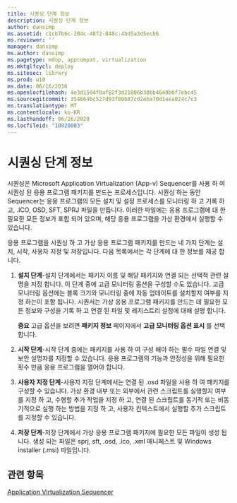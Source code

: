 ```yaml
---
title: 시퀀싱 단계 정보
description: 시퀀싱 단계 정보
author: dansimp
ms.assetid: c1cb7b6c-204c-48f2-848c-4bd5a3d5ecb6
ms.reviewer: ''
manager: dansimp
ms.author: dansimp
ms.pagetype: mdop, appcompat, virtualization
ms.mktglfcycl: deploy
ms.sitesec: library
ms.prod: w10
ms.date: 06/16/2016
ms.openlocfilehash: 4e3d1504f0af82f3d21806b38bb4640b6f7ebc45
ms.sourcegitcommit: 354664bc527d93f80687cd2eba70d1eea024c7c3
ms.translationtype: MT
ms.contentlocale: ko-KR
ms.lasthandoff: 06/26/2020
ms.locfileid: "10820003"
---
```

# 시퀀싱 단계 정보


시퀀싱은 Microsoft Application Virtualization (App-v) Sequencer를 사용 하 여 시퀀싱 된 응용 프로그램 패키지를 만드는 프로세스입니다. 시퀀싱 하는 동안 Sequencer는 응용 프로그램의 모든 설치 및 설정 프로세스를 모니터링 하 고 기록 하 고, .ICO, OSD, SFT, SPRJ 파일을 만듭니다. 이러한 파일에는 응용 프로그램에 대 한 필요한 모든 정보가 포함 되어 있으며, 해당 응용 프로그램을 가상 환경에서 실행할 수 있습니다.

응용 프로그램을 시퀀싱 하 고 가상 응용 프로그램 패키지를 만드는 네 가지 단계는 설치, 시작, 사용자 지정 및 저장입니다. 다음 목록에서는 각 단계에 대 한 정보를 제공 합니다.

1.  **설치 단계**-설치 단계에서는 패키지 이름 및 해당 패키지와 연결 되는 선택적 관련 설명을 지정 합니다. 이 단계 중에 고급 모니터링 옵션을 구성할 수도 있습니다. 고급 모니터링 옵션에는 블록 크기와 모니터링 중에 자동 업데이트를 설치할지 여부를 지정 하는이 포함 됩니다. 시퀀서는 가상 응용 프로그램 패키지를 만드는 데 필요한 모든 정보와 구성을 기록 하 고 연결 된 파일 및 레지스트리 설정에 대해 설명 합니다.

    **중요**  고급 옵션을 보려면 **패키지 정보** 페이지에서 **고급 모니터링 옵션 표시** 를 선택 합니다.

     

2.  **시작 단계**-시작 단계 중에는 패키지를 사용 하 여 구성 해야 하는 필수 파일 연결 및 보안 설명자를 지정할 수 있습니다. 응용 프로그램의 기능과 안정성을 위해 필요한 횟수 만큼 응용 프로그램을 열어야 합니다.

3.  **사용자 지정 단계**-사용자 지정 단계에서는 연결 된 .osd 파일을 사용 하 여 패키지를 구성할 수 있습니다. 가상 환경 내부 또는 외부에서 관련 스크립트를 실행할지 여부를 지정 하 고, 수행할 추가 작업을 지정 하 고, 연결 된 스크립트를 동기적 또는 비동기적으로 실행 하는 방법을 지정 하 고, 사용자 컨텍스트에서 실행할 추가 스크립트를 지정할 수 있습니다.

4.  **저장 단계**-저장 단계에서 가상 응용 프로그램 패키지에 필요한 모든 파일이 생성 됩니다. 생성 되는 파일은 sprj, sft, .osd, .ico, .xml 매니페스트 및 Windows installer (.msi) 파일입니다.

## 관련 항목


[Application Virtualization Sequencer](application-virtualization-sequencer.md)

 

 





